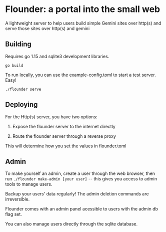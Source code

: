 # Flounder: a portal into the small web

A lightweight server to help users build simple Gemini sites over http(s) and serve those sites over http(s) and gemini

## Building

Requires go 1.15 and sqlite3 development libraries.

`go build`

To run locally, you can use the example-config.toml to start a test server. Easy!

`./flounder serve`

## Deploying

For the Http(s) server, you have two options:

1. Expose the flounder server to the internet directly

2. Route the flounder server through a reverse proxy

This will determine how you set the values in flounder.toml 


## Admin

To make yourself an admin, create a user through the web browser, then run `./flounder make-admin [your user]` -- this gives you access to admin tools to manage users.

Backup your users' data regularly! The admin deletion commands are irreversible.

Flounder comes with an admin panel acessible to users with the admin db flag set. 

You can also manage users directly through the sqlite database.
